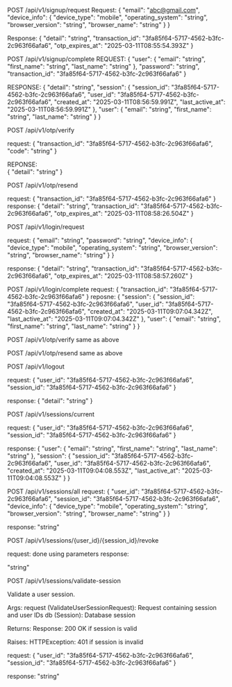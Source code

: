 POST
/api/v1/signup/request
Request:
{
  "email": "abc@gmail.com",
  "device_info": {
    "device_type": "mobile",
    "operating_system": "string",
    "browser_version": "string",
    "browser_name": "string"
  }
}

Response:
{
  "detail": "string",
  "transaction_id": "3fa85f64-5717-4562-b3fc-2c963f66afa6",
  "otp_expires_at": "2025-03-11T08:55:54.393Z"
}

POST
/api/v1/signup/complete
REQUEST:
{
  "user": {
    "email": "string",
    "first_name": "string",
    "last_name": "string"
  },
  "password": "string",
  "transaction_id": "3fa85f64-5717-4562-b3fc-2c963f66afa6"
}

RESPONSE:
{
  "detail": "string",
  "session": {
    "session_id": "3fa85f64-5717-4562-b3fc-2c963f66afa6",
    "user_id": "3fa85f64-5717-4562-b3fc-2c963f66afa6",
    "created_at": "2025-03-11T08:56:59.991Z",
    "last_active_at": "2025-03-11T08:56:59.991Z"
  },
  "user": {
    "email": "string",
    "first_name": "string",
    "last_name": "string"
  }
}

POST
/api/v1/otp/verify

request:
{
  "transaction_id": "3fa85f64-5717-4562-b3fc-2c963f66afa6",
  "code": "string"
}

REPONSE:    
{
  "detail": "string"
}


POST
/api/v1/otp/resend

request:
{
  "transaction_id": "3fa85f64-5717-4562-b3fc-2c963f66afa6"
}
response:
{
  "detail": "string",
  "transaction_id": "3fa85f64-5717-4562-b3fc-2c963f66afa6",
  "otp_expires_at": "2025-03-11T08:58:26.504Z"
}

POST
/api/v1/login/request

request:
{
  "email": "string",
  "password": "string",
  "device_info": {
    "device_type": "mobile",
    "operating_system": "string",
    "browser_version": "string",
    "browser_name": "string"
  }
}

response:
{
  "detail": "string",
  "transaction_id": "3fa85f64-5717-4562-b3fc-2c963f66afa6",
  "otp_expires_at": "2025-03-11T08:58:57.260Z"
}

POST
/api/v1/login/complete
request:
{
  "transaction_id": "3fa85f64-5717-4562-b3fc-2c963f66afa6"
}
reposne:
{
  "session": {
    "session_id": "3fa85f64-5717-4562-b3fc-2c963f66afa6",
    "user_id": "3fa85f64-5717-4562-b3fc-2c963f66afa6",
    "created_at": "2025-03-11T09:07:04.342Z",
    "last_active_at": "2025-03-11T09:07:04.342Z"
  },
  "user": {
    "email": "string",
    "first_name": "string",
    "last_name": "string"
  }
}

POST
/api/v1/otp/verify
same as above

POST
/api/v1/otp/resend
same as above


POST
/api/v1/logout

request:
{
  "user_id": "3fa85f64-5717-4562-b3fc-2c963f66afa6",
  "session_id": "3fa85f64-5717-4562-b3fc-2c963f66afa6"
}

response:
{
  "detail": "string"
}

POST
/api/v1/sessions/current

request:
{
  "user_id": "3fa85f64-5717-4562-b3fc-2c963f66afa6",
  "session_id": "3fa85f64-5717-4562-b3fc-2c963f66afa6"
}

response:
{
  "user": {
    "email": "string",
    "first_name": "string",
    "last_name": "string"
  },
  "session": {
    "session_id": "3fa85f64-5717-4562-b3fc-2c963f66afa6",
    "user_id": "3fa85f64-5717-4562-b3fc-2c963f66afa6",
    "created_at": "2025-03-11T09:04:08.553Z",
    "last_active_at": "2025-03-11T09:04:08.553Z"
  }
}


POST
/api/v1/sessions/all
request:
{
  "user_id": "3fa85f64-5717-4562-b3fc-2c963f66afa6",
  "session_id": "3fa85f64-5717-4562-b3fc-2c963f66afa6",
  "device_info": {
    "device_type": "mobile",
    "operating_system": "string",
    "browser_version": "string",
    "browser_name": "string"
  }
}

response:
"string"

POST
/api/v1/sessions/{user_id}/{session_id}/revoke

request:
done using parameters
 response:

 "string"


POST
/api/v1/sessions/validate-session

Validate a user session.

Args: request (ValidateUserSessionRequest): Request containing session and user IDs db (Session): Database session

Returns: Response: 200 OK if session is valid

Raises: HTTPException: 401 if session is invalid

request:
{
  "user_id": "3fa85f64-5717-4562-b3fc-2c963f66afa6",
  "session_id": "3fa85f64-5717-4562-b3fc-2c963f66afa6"
}

response:
"string"



